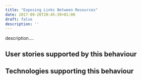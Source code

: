 ```yaml
---
title: "Exposing Links Between Resources"
date: 2017-09-26T20:45:39+01:00
draft: false
description: ''
---
```


description....

## User stories supported by this behaviour


## Technologies supporting this behaviour

